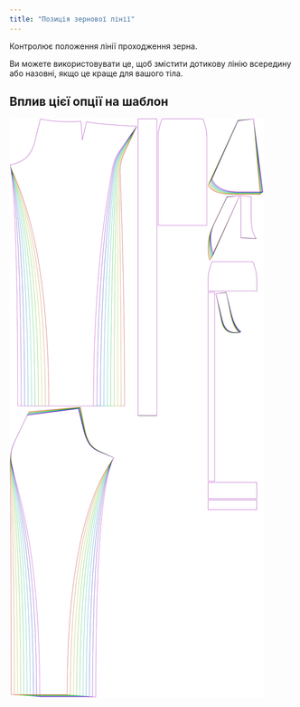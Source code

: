 ```yaml
---
title: "Позиція зернової лінії"
---
```


Контролює положення лінії проходження зерна.

Ви можете використовувати це, щоб змістити дотикову лінію всередину або назовні, якщо це краще для вашого тіла.

## Вплив цієї опції на шаблон

![На цьому зображенні показано вплив цієї опції шляхом накладання декількох варіантів, які мають різне значення для цієї опції](charlie_grainlineposition_sample.svg "Вплив цієї опції на шаблон")
